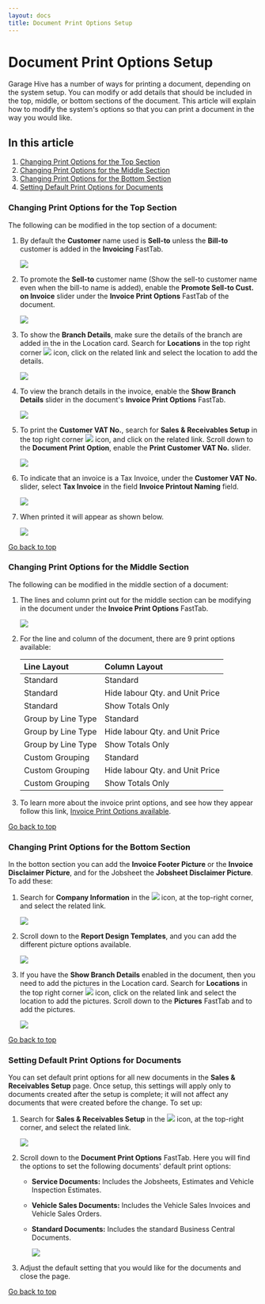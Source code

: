 ```yaml
---
layout: docs
title: Document Print Options Setup
---
```


<a name="top"></a>

# Document Print Options Setup
Garage Hive has a number of ways for printing a document, depending on the system setup. You can modify or add details that should be included in the top, middle, or bottom sections of the document. This article will explain how to modify the system's options so that you can print a document in the way you would like.

## In this article
1. [Changing Print Options for the Top Section](#changing-print-options-for-the-top-section)
2. [Changing Print Options for the Middle Section](#changing-print-options-for-the-middle-section)
3. [Changing Print Options for the Bottom Section](#changing-print-options-for-the-bottom-section)
4. [Setting Default Print Options for Documents](#setting-default-print-options-for-documents)

### Changing Print Options for the Top Section
The following can be modified in the top section of a document:
1. By default the **Customer** name used is **Sell-to** unless the **Bill-to** customer is added in the **Invoicing** FastTab.

   ![](media/garagehive-print-options-top-section1.png)

2. To promote the **Sell-to** customer name (Show the sell-to customer name even when the bill-to name is added), enable the **Promote Sell-to Cust. on Invoice** slider under the **Invoice Print Options** FastTab of the document.

   ![](media/garagehive-print-options-top-section2.png)

3. To show the **Branch Details**, make sure the details of the branch are added in the in the Location card. Search for **Locations** in the top right corner ![](media/search_icon.png) icon, click on the related link and select the location to add the details.

   ![](media/garagehive-print-options-top-section3.png)

4. To view the branch details in the invoice, enable the **Show Branch Details** slider in the document's **Invoice Print Options** FastTab.

   ![](media/garagehive-print-options-top-section4.png)

5. To print the **Customer VAT No.**, search for **Sales & Receivables Setup** in the top right corner ![](media/search_icon.png) icon, and click on the related link. Scroll down to the **Document Print Option**, enable the **Print Customer VAT No.** slider.

   ![](media/garagehive-print-options-top-section5.png)

6. To indicate that an invoice is a Tax Invoice, under the **Customer VAT No.** slider, select **Tax Invoice** in the field **Invoice Printout Naming** field.

   ![](media/garagehive-print-options-top-section6.png)

7. When printed it will appear as shown below.

   ![](media/garagehive-print-options-top-section7.png)


[Go back to top](#top)

### Changing Print Options for the Middle Section
The following can be modified in the middle section of a document:
1. The lines and column print out for the middle section can be modifying in the document under the **Invoice Print Options** FastTab.

   ![](media/garagehive-print-options-middle-section1.png)

2. For the line and column of the document, there are 9 print options available:

   | Line Layout        | Column Layout                   |
   | :----------------- | :------------------------------ |
   | Standard           | Standard                        |
   | Standard           | Hide labour Qty. and Unit Price |
   | Standard           | Show Totals Only                |
   | Group by Line Type | Standard                        |
   | Group by Line Type | Hide labour Qty. and Unit Price |
   | Group by Line Type | Show Totals Only                |
   | Custom Grouping    | Standard                        |
   | Custom Grouping    | Hide labour Qty. and Unit Price |
   | Custom Grouping    | Show Totals Only                |

3. To learn more about the invoice print options, and see how they appear follow this link, [Invoice Print Options available](/docs/golive-print-invoice.html#line-layout-options).


[Go back to top](#top)

### Changing Print Options for the Bottom Section
In the botton section you can add the **Invoice Footer Picture** or the **Invoice Disclaimer Picture**, and for the Jobsheet the **Jobsheet Disclaimer Picture**. To add these:
1. Search for **Company Information** in the ![](media/search_icon.png) icon, at the top-right corner, and select the related link.

   ![](media/garagehive-print-options-bottom-section1.png)

2. Scroll down to the **Report Design Templates**, and you can add the different picture options available.

   ![](media/garagehive-print-options-bottom-section2.png)

3. If you have the **Show Branch Details** enabled in the document, then you need to add the pictures in the Location card. Search for **Locations** in the top right corner ![](media/search_icon.png) icon, click on the related link and select the location to add the pictures. Scroll down to the **Pictures** FastTab and to add the pictures.

   ![](media/garagehive-print-options-bottom-section3.png)


[Go back to top](#top)

### Setting Default Print Options for Documents
You can set default print options for all new documents in the **Sales & Receivables Setup** page. Once setup, this settings will apply only to documents created after the setup is complete; it will not affect any documents that were created before the change. To set up:
1. Search for **Sales & Receivables Setup** in the ![](media/search_icon.png) icon, at the top-right corner, and select the related link.

   ![](media/garagehive-print-options-default1.png)

2. Scroll down to the **Document Print Options** FastTab. Here you will find the options to set the following documents' default print options:
   * **Service Documents:** Includes the Jobsheets, Estimates and Vehicle Inspection Estimates.
   * **Vehicle Sales Documents:** Includes the Vehicle Sales Invoices and Vehicle Sales Orders.
   * **Standard Documents:** Includes the standard Business Central Documents.

      ![](media/garagehive-print-options-default2.png)
  
3. Adjust the default setting that you would like for the documents and close the page.




[Go back to top](#top)